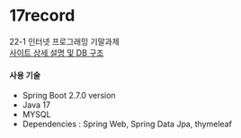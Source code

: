 # 17record
22-1 인터넷 프로그래밍 기말과제
<br/>[사이트 상세 설명 및 DB 구조](https://elite-parka-f65.notion.site/17record-713ff292b0bf449eab4a18c9075a876b)
<br/>
####  사용 기술
* Spring Boot 2.7.0 version
* Java 17
* MYSQL
* Dependencies : Spring Web, Spring Data Jpa, thymeleaf
